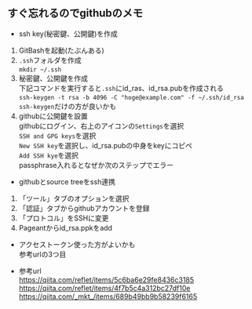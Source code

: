 ## すぐ忘れるのでgithubのメモ

- ssh key(秘密鍵、公開鍵)を作成  
 1. GitBashを起動(たぶんある)  
 1. `.ssh`フォルダを作成  
  `mkdir ~/.ssh`  
 1. 秘密鍵、公開鍵を作成  
  下記コマンドを実行すると`.ssh`にid_ras、id_rsa.pubを作成される  
  `ssh-keygen -t rsa -b 4096 -C "hoge@example.com" -f ~/.ssh/id_rsa`  
  `ssh-keygen`だけの方が良いかも
 1. githubに公開鍵を設置  
  githubにログイン、右上のアイコンの`Settings`を選択  
  `SSH and GPG keys`を選択  
  `New SSH key`を選択し、id_rsa.pubの中身をkeyにコピペ  
  `Add SSH kye`を選択  
  passphrase入れるとなぜか次のステップでエラー

- githubとsource treeをssh連携  
 1. 「ツール」タブのオプションを選択  
 1. 「認証」タブからgithubアカウントを登録  
 1. 「プロトコル」をSSHに変更  
 1. Pageantからid_rsa.ppkをadd  

 - アクセストークン使った方がよいかも  
 参考urlの3つ目  

- 参考url  
https://qiita.com/reflet/items/5c6ba6e29fe8436c3185  
https://qiita.com/reflet/items/4f7b5c4a312bc27df10e  
https://qiita.com/_mkt_/items/689b49bb9b58239f6165

  